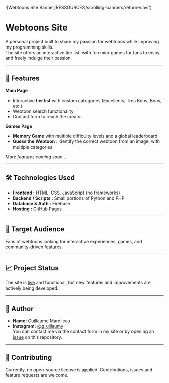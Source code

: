 ﻿![Webtoons Site Banner]RESSOURCES/scrolling-banners/returner.avif)

# Webtoons Site

A personal project built to share my passion for webtoons while improving my programming skills.  
The site offers an interactive tier list, with fun mini-games for fans to enjoy and freely indulge their passion.

---

## 🌟 Features

**Main Page**
- Interactive **tier list** with custom categories (Excellents, Très Bons, Bons, etc.)
- Webtoon search functionality
- Contact form to reach the creator

**Games Page**
- **Memory Game** with multiple difficulty levels and a global leaderboard
- **Guess the Webtoon** : identify the correct webtoon from an image, with multiple categories

*More features coming soon...*

---

## 🛠️ Technologies Used

- **Frontend :** HTML, CSS, JavaScript (no frameworks)
- **Backend / Scripts :** Small portions of Python and PHP
- **Database & Auth :** Firebase
- **Hosting :** GitHub Pages

---

## 👥 Target Audience

Fans of webtoons looking for interactive experiences, games, and community-driven features.

---

## 📈 Project Status

The site is [live](https://guip4pro.github.io/Site-Webtoons) and functional, but new features and improvements are actively being developed.

---

## 👤 Author

- **Name:** Guillaume Marolleau
- **Instagram:** [@g_uillaumy](https://www.instagram.com/g_uillaumy?igsh=OXdjNTd1c3JncXNo)<br>
You can contact me via the contact form in my site or by opening an [issue](https://github.com/Guip4pro/Site-Webtoons/issues) on this repository.

---

## 📜 Contributing

Currently, no open-source license is applied.
Contributions, issues and feature requests are welcome.


